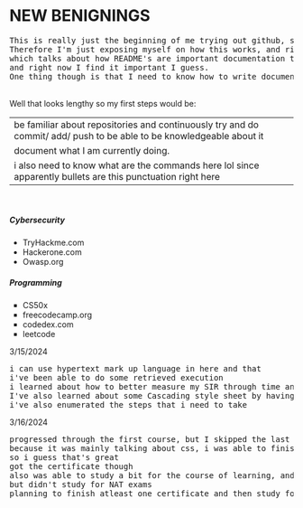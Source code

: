 <h1>NEW BENIGNINGS</h1>
<pre>This is really just the beginning of me trying out github, since i kinda need this for the industry.
Therefore I'm just exposing myself on how this works, and right now I'm looking at this <a href = "https://github.com/hackergrrl/art-of-readme">article</a> 
which talks about how README's are important documentation tools, mainly for modules on how it would work, 
and right now I find it important I guess.
One thing though is that I need to know how to write documentation and be knowledgeable about the navigation of github.</pre>
<br>Well that looks lengthy so my first steps would be:
<table>
  <tr>
    <td>be familiar about repositories and continuously try and do commit/ add/ push to be able to be knowledgeable about it</td>
  </tr>
  
  <tr>
    <td>document what I am currently doing.</td>
  </tr>
  
  <tr>
    <td>i also need to know what are the commands here lol since apparently bullets are this punctuation right here</td>
  </tr>
</table>
<br>
<h5>Cybersecurity</h5>
<ul>
  <li>TryHackme.com</li>
  <li>Hackerone.com</li>
  <li>Owasp.org</li>
</ul>
<h5>Programming</h5>
<ul type = "square">
  <li>CS50x</li>
  <li>freecodecamp.org</li>
  <li>codedex.com</li>
  <li>leetcode</li>
</ul>
3/15/2024
<pre>
i can use hypertext mark up language in here and that
i've been able to do some retrieved execution
i learned about how to better measure my SIR through time and efficiency
I've also learned about some Cascading style sheet by having it either in-line or outline
i've also enumerated the steps that i need to take
</pre>
3/16/2024
<pre>
progressed through the first course, but I skipped the last 2 course
because it was mainly talking about css, i was able to finish the survey form though 
so i guess that's great
got the certificate though
also was able to study a bit for the course of learning, and dwelled on the codedex problems.
but didn't study for NAT exams
planning to finish atleast one certificate and then study for NAT exams but i guess lots of events will be happening
</pre>
